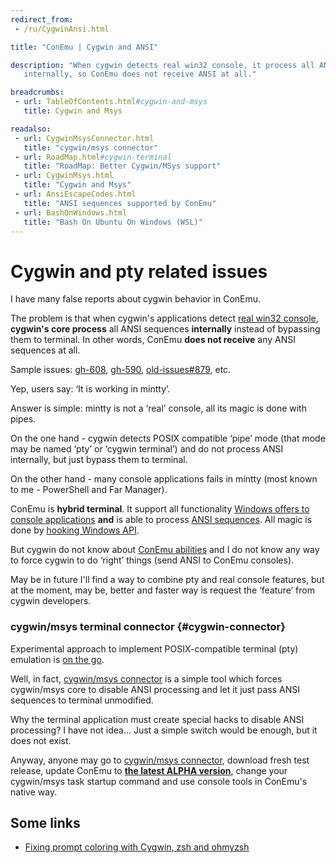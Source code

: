```yaml
---
redirect_from:
 - /ru/CygwinAnsi.html

title: "ConEmu | Cygwin and ANSI"

description: "When cygwin detects real win32 console, it process all ANSI sequences
   internally, so ConEmu does not receive ANSI at all."

breadcrumbs:
 - url: TableOfContents.html#cygwin-and-msys
   title: Cygwin and Msys

readalso:
 - url: CygwinMsysConnector.html
   title: "cygwin/msys connector"
 - url: RoadMap.html#cygwin-terminal
   title: "RoadMap: Better Cygwin/MSys support"
 - url: CygwinMsys.html
   title: "Cygwin and Msys"
 - url: AnsiEscapeCodes.html
   title: "ANSI sequences supported by ConEmu"
 - url: BashOnWindows.html
   title: "Bash On Ubuntu On Windows (WSL)"
---
```


# Cygwin and pty related issues

I have many false reports about cygwin behavior in ConEmu.

The problem is that when cygwin's applications detect [real win32 console](RealConsole.html),
**cygwin's core process** all ANSI sequences **internally** instead of bypassing them to terminal.
In other words, ConEmu **does not receive** any ANSI sequences at all.

Sample issues:
[gh-608](https://github.com/Maximus5/ConEmu/issues/608),
[gh-590](https://github.com/Maximus5/ConEmu/issues/590),
[old-issues#879](https://github.com/Maximus5/conemu-old-issues/issues/879),
etc.

Yep, users say: ‘It is working in mintty’.

Answer is simple: mintty is not a ‘real’ console, all its magic is done with pipes.

On the one hand - cygwin detects POSIX compatible ‘pipe’ mode
(that mode may be named ‘pty’ or ‘cygwin terminal’)
and do not process ANSI internally, but just bypass them to terminal.

On the other hand - many console applications fails in mintty
(most known to me - PowerShell and Far Manager).

ConEmu is **hybrid terminal**. It support all functionality
[Windows offers to console applications](https://msdn.microsoft.com/en-us/library/windows/desktop/ms681913.aspx)
**and** is able to process [ANSI sequences](AnsiEscapeCodes.html).
All magic is done by [hooking Windows API](ConEmuHk.html).

But cygwin do not know about [ConEmu abilities](AnsiEscapeCodes.html) and
I do not know any way to force cygwin to do ‘right’ things (send ANSI to ConEmu consoles).

May be in future I'll find a way to combine pty and real console features,
but at the moment, may be, better and faster way is request the ‘feature’
from cygwin developers.



### cygwin/msys terminal connector  {#cygwin-connector}

Experimental approach to implement POSIX-compatible terminal (pty)
emulation is [on the go](CygwinMsysConnector.html).

Well, in fact, [cygwin/msys connector](CygwinMsysConnector.html)
is a simple tool which forces cygwin/msys core to disable ANSI processing
and let it just pass ANSI sequences to terminal unmodified.

Why the terminal application must create special hacks to disable ANSI processing?
I have not idea... Just a simple switch would be enough, but it does not exist.

Anyway, anyone may go to [cygwin/msys connector](CygwinMsysConnector.html),
download fresh test release, update ConEmu to
<strong><a href="{{ site.fosshub }}" rel="nofollow">the latest ALPHA version</a></strong>,
change your cygwin/msys task startup command and use console tools in ConEmu's native way.



## Some links

* [Fixing prompt coloring with Cygwin, zsh and ohmyzsh](https://plus.google.com/100883784258900633261/posts/GZ7fGAA4m6W)
